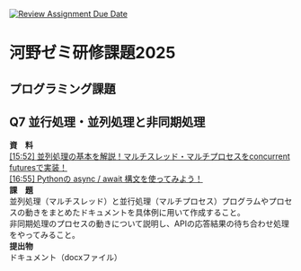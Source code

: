 [![Review Assignment Due Date](https://classroom.github.com/assets/deadline-readme-button-22041afd0340ce965d47ae6ef1cefeee28c7c493a6346c4f15d667ab976d596c.svg)](https://classroom.github.com/a/_P7csT4M)
# 河野ゼミ研修課題2025
## プログラミング課題
## Q7 並行処理・並列処理と非同期処理
**資　料**  
[[15:52] 並列処理の基本を解説！マルチスレッド・マルチプロセスをconcurrent futuresで実装！](https://www.youtube.com/watch?v=et-cDFbVkQw)  
[[16:55] Pythonの async / await 構文を使ってみよう！](https://youtu.be/KnNWw5HX20w?si=Ujthf5AbNn5HPD9V)  
**課　題**   
並列処理（マルチスレッド）と並行処理（マルチプロセス）プログラムやプロセスの動きをまとめたドキュメントを具体例に用いて作成すること。  
非同期処理のプロセスの動きについて説明し、APIの応答結果の待ち合わせ処理をやってみること。  
**提出物**  
ドキュメント（docxファイル）  
